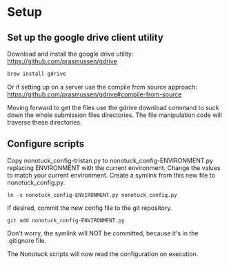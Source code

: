 # Setup

## Set up the google drive client utility
Download and install the google drive utility: https://github.com/prasmussen/gdrive

``` bash
brew install gdrive
```

Or if setting up on a server use the compile from source approach: https://github.com/prasmussen/gdrive#compile-from-source

Moving forward to get the files use the gdrive download command to suck down the whole submission files directories. The file manipulation code will traverse these directories.

## Configure scripts
Copy nonotuck_config-tristan.py to nonotuck_config-ENVIRONMENT.py replacing ENVIRONMENT with the current environment. Change the values to match your current environment. Create a symlink from this new file to nonotuck_config.py.

```
ln -s nonotuck_config-ENVIRONMENT.py nonotuck_config.py
```

If desired, commit the new config file to the git repository.

```
git add nonotuck_config-ENVIRONMENT.py
```

Don't worry, the symlink will NOT be committed, because it's in the .gitignore file.

The Nonotuck scripts will now read the configuration on execution.
